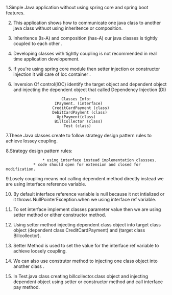 1.Simple Java application without using spring core and spring boot features.

2. This application shows how to communicate one java class to another java class withuot using inheritence or composition.
 
3. Inheritence (Is-A) and composition (has-A) our java classes is tightly coupled to each other .
  
4. Developing classes with tightly coupling is not recommended in real time application developement.
  
5. If you're using spring core module then setter injection or constructor injection it will care of Ioc container .
 
6. Inversion Of control(IOC) identify the target object and dependent object and injecting the dependent object that called Dependency Injection (DI)

                            Classes Info:
                         IPayment. (interface)
                        CreditCardPayment (class)
                        DebitCardPayment (class)
                          UpiPayment(class)
                         BillCollector (class)
                             Test (class)

7.These Java classes create to follow strategy design pattern rules to achieve lossey coupling.

8.Strategy design pattern rules:

			     	* using interface instead implementation classses.
				* code should open for extension and closed for modification.

9.Losely coupling means not calling dependent method directly instead  we are using interface reference variable.

10. By default interface reference variable is null because it not intialized or it throws NullPointerException.when we using interface ref variable.
  
11. To set interface implement classes parameter value then we are using setter method or either constructor method.
12. Using setter method injecting dependent class object into target class object  (dependent class CreditCardPayment) and (target class Billcollector).
13. Setter Method is used to set the value for the interface ref variable to achieve loosely coupling.
14. We can also use construtor method to injecting one class object into another class .
15. In Test.java class creating billcollector.class object and injecting dependent object using setter or constructor method and call interface pay method.
